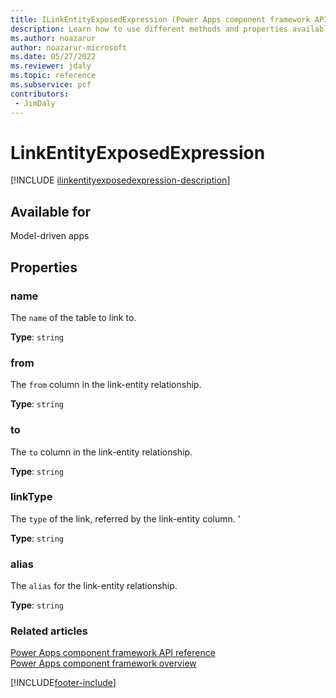 ```yaml
---
title: ILinkEntityExposedExpression (Power Apps component framework API reference) | Microsoft Docs
description: Learn how to use different methods and properties available for ILinkEntityExposedExpression in Power Apps component framework.
ms.author: noazarur
author: noazarur-microsoft
ms.date: 05/27/2022
ms.reviewer: jdaly
ms.topic: reference
ms.subservice: pcf
contributors:
 - JimDaly
---
```


# LinkEntityExposedExpression

[!INCLUDE [ilinkentityexposedexpression-description](includes/ilinkentityexposedexpression-description.md)]

## Available for 

Model-driven apps

## Properties

### name

The `name` of the table to link to.

**Type**:  `string`

### from

The `from` column in the link-entity relationship.

**Type**:  `string`

### to

The `to` column in the link-entity relationship.

**Type**:  `string`

### linkType

The `type` of the link, referred by the link-entity column. '

**Type**:  `string`

### alias

The `alias` for the link-entity relationship.

**Type**:  `string`

### Related articles

[Power Apps component framework API reference](../reference/index.md)<br/>
[Power Apps component framework overview](../overview.md)

[!INCLUDE[footer-include](../../../includes/footer-banner.md)]
